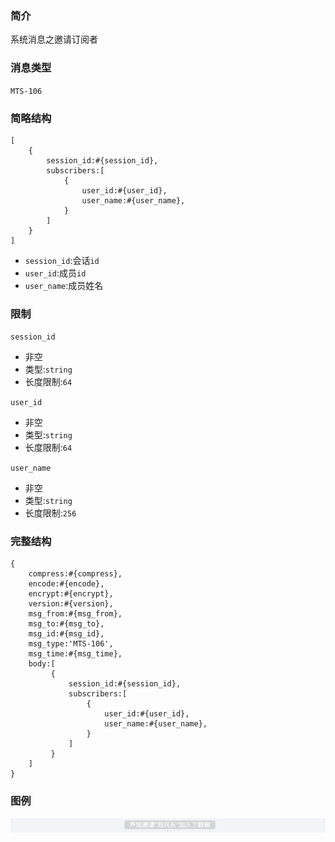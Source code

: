### 简介

系统消息之邀请订阅者

### 消息类型

`MTS-106`

### 简略结构
```
[
    {
        session_id:#{session_id},
        subscribers:[
            {
                user_id:#{user_id},
                user_name:#{user_name},
            }
        ]
    }
]
```
- `session_id`:会话`id`
- `user_id`:成员`id`
- `user_name`:成员姓名

### 限制

`session_id`
- 非空
- 类型:`string`
- 长度限制:`64`

`user_id`
- 非空
- 类型:`string`
- 长度限制:`64`

`user_name`
- 非空
- 类型:`string`
- 长度限制:`256`

### 完整结构
```
{
    compress:#{compress},
    encode:#{encode},
    encrypt:#{encrypt},
    version:#{version},
    msg_from:#{msg_from},
    msg_to:#{msg_to},
    msg_id:#{msg_id},
    msg_type:'MTS-106',
    msg_time:#{msg_time},
    body:[
         {
             session_id:#{session_id},
             subscribers:[
                 {
                     user_id:#{user_id},
                     user_name:#{user_name},
                 }
             ]
         }
    ]
}
```

### 图例

![Alt text][demo]

[demo]:https://github.com/GepengCn/tlim/blob/dev/images/MTS_106.png?raw=true
